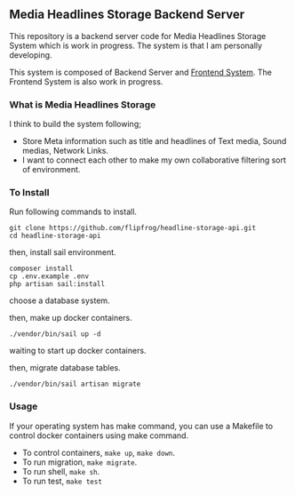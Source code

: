 ## Media Headlines Storage Backend Server

This repository is a backend server code for Media Headlines Storage System which is work in progress.
The system is that I am personally developing.

This system is composed of Backend Server and [Frontend System](https://github.com/flipfrog/headline-storage-frontend).
The Frontend System is also work in progress.

### What is Media Headlines Storage

I think to build the system following;
- Store Meta information such as title and headlines of Text media, Sound medias, Network Links.
- I want to connect each other to make my own collaborative filtering sort of environment.

### To Install
Run following commands to install.
```shell
git clone https://github.com/flipfrog/headline-storage-api.git
cd headline-storage-api
```
then, install sail environment.
```shell
composer install
cp .env.example .env
php artisan sail:install
```
choose a database system.

then, make up docker containers.
```shell
./vendor/bin/sail up -d
```
waiting to start up docker containers.

then, migrate database tables.
```shell
./vendor/bin/sail artisan migrate
```

### Usage

If your operating system has make command, you can use a Makefile to control docker containers using make command.
- To control containers, `make up`, `make down`.
- To run migration, `make migrate`.
- To run shell, `make sh`.
- To run test, `make test`
